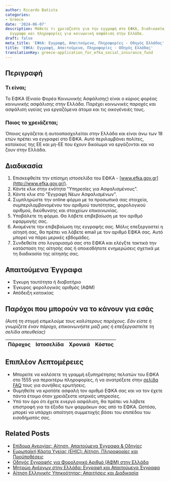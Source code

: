 ```yaml
---
author: Ricardo Batista
categories:
- Greece
date: '2024-06-07'
description: Μάθετε τι χρειάζεστε για την εγγραφή στο ΕΦΚΑ, διαδικασία, απαιτούμενα
  έγγραφα και πληροφορίες για κοινωνική ασφάλιση στην Ελλάδα.
draft: false
meta_title: 'ΕΦΚΑ: Εγγραφή, Απαιτούμενα, Πληροφορίες - Οδηγός Ελλάδας'
title: 'ΕΦΚΑ: Εγγραφή, Απαιτούμενα, Πληροφορίες - Οδηγός Ελλάδας'
translationKey: greece-application_for_efka_social_insurance_fund
---
```



## Περιγραφή
### Τι είναι;
Το ΕΦΚΑ (Ενιαίο Φορέα Κοινωνικής Ασφάλισης) είναι ο κύριος φορέας κοινωνικής ασφάλισης στην Ελλάδα. Παρέχει κοινωνικές παροχές και ασφάλιση υγείας για εργαζόμενα άτομα και τις οικογένειές τους.

### Ποιος το χρειάζεται;
Όποιος εργάζεται ή αυτοαπασχολείται στην Ελλάδα και είναι άνω των 18 ετών πρέπει να εγγραφεί στο ΕΦΚΑ. Αυτό περιλαμβάνει πολίτες, κατοίκους της ΕΕ και μη-ΕΕ που έχουν δικαίωμα να εργάζονται και να ζουν στην Ελλάδα.

## Διαδικασία
1. Επισκεφθείτε την επίσημη ιστοσελίδα του ΕΦΚΑ - [www.efka.gov.gr](http://www.efka.gov.gr/).
2. Κάντε κλικ στην ενότητα "Υπηρεσίες για Ασφαλισμένους".
3. Κάντε κλικ στο "Εγγραφή Νέων Ασφαλισμένων".
4. Συμπληρώστε την online φόρμα με τα προσωπικά σας στοιχεία, συμπεριλαμβανομένου του αριθμού ταυτότητας, φορολογικού αριθμού, διεύθυνσης και στοιχείων επικοινωνίας.
5. Υποβάλετε τη φόρμα. Θα λάβετε επιβεβαίωση με τον αριθμό εφαρμογής σας.
6. Αναμένετε την επιβεβαίωση της εγγραφής σας. Μόλις επεξεργαστεί η αίτησή σας, θα πρέπει να λάβετε email με τον αριθμό ΕΦΚΑ σας. Αυτό μπορεί να πάρει μερικές εβδομάδες.
7. Συνδεθείτε στο λογαριασμό σας στο ΕΦΚΑ και ελέγξτε τακτικά την κατάσταση της αίτησής σας ή οποιεσδήποτε ενημερώσεις σχετικά με τη διαδικασία της αίτησής σας.

## Απαιτούμενα Έγγραφα
- Έγκυρη ταυτότητα ή διαβατήριο
- Έγκυρος φορολογικός αριθμός (ΑΦΜ)
- Απόδειξη κατοικίας

## Παρόχοι που μπορούν να το κάνουν για εσάς

_(Αυτή τη στιγμή επιμελούμε τους καλύτερους παρόχους. Εάν είστε ή γνωρίζετε έναν πάροχο, επικοινωνήστε μαζί μας ή επεξεργαστείτε τη σελίδα απευθείας)_

| Πάροχος | Ιστοσελίδα | Χρονικά | Κόστος |
| --------------- | --------------- | :-------------: | :-------------: |

## Επιπλέον Λεπτομέρειες
- Μπορείτε να καλέσετε τη γραμμή εξυπηρέτησης πελατών του ΕΦΚΑ στο 1555 για περαιτέρω πληροφορίες, ή να ανατρέξετε στην [σελίδα FAQ](http://www.efka.gov.gr/faq) τους για συνήθεις ερωτήσεις.
- Θυμηθείτε να κρατάτε ασφαλή τον αριθμό ΕΦΚΑ σας και να τον έχετε πάντα έτοιμο όταν χρειάζεστε ιατρικές υπηρεσίες.
- Υπό τον όρο ότι έχετε ενεργό ασφάλιση, θα πρέπει να λάβετε επιστροφή για τα έξοδα των φαρμάκων σας από το ΕΦΚΑ. Ωστόσο, μπορεί να υπάρχει απαίτηση συμμετοχής βάσει του επιπέδου του εισοδήματός σας.
## Related Posts

- [Επίδομα Ανεργίας: Αίτηση, Απαιτούμενα Έγγραφα & Οδηγίες](https://tramitit.com/el/guides/greece/aitese_gia_epidoma_anergias/)
- [Ευρωπαϊκή Κάρτα Υγείας (EHIC): Αίτηση, Πληροφορίες και Προϋποθέσεις](https://tramitit.com/el/guides/greece/aitese_gia_europaike_karta_asphalises_ugeias/)
- [Οδηγός Εγγραφής για Φορολογικό Αριθμό (ΑΦΜ) στην Ελλάδα](https://tramitit.com/el/guides/greece/aitese_gia_entaxe_ste_dou/)
- [Μητρώο Ανέργων στην Ελλάδα: Εγγραφή και Απαιτούμενα Έγγραφα](https://tramitit.com/el/guides/greece/eggraphe_sta_metroa_anergon/)
- [Αίτηση Ελληνικής Υπηκοότητας: Απαιτήσεις και Διαδικασία](https://tramitit.com/el/guides/greece/aitese_gia_apoktese_ellenikes_ithageneias/)